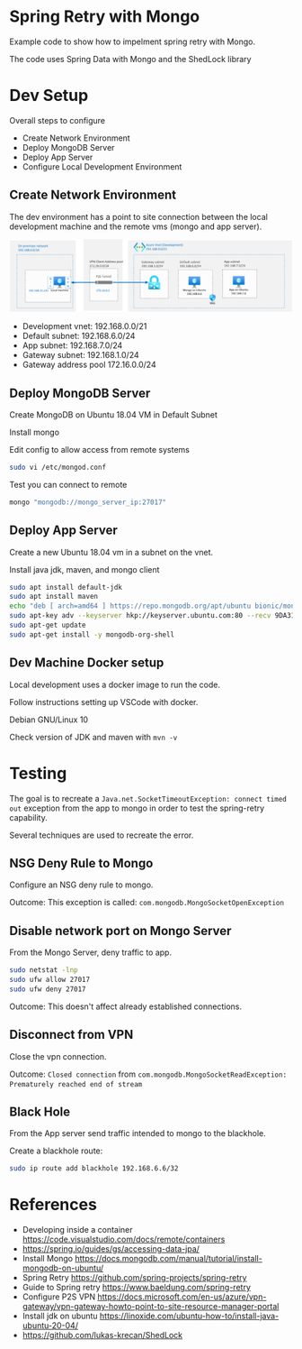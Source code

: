 # Spring Retry with Mongo

Example code to show how to impelment spring retry with Mongo.

The code uses Spring Data with Mongo and the ShedLock library


# Dev Setup

Overall steps to configure

- Create Network Environment
- Deploy MongoDB Server
- Deploy App Server
- Configure Local Development Environment

## Create Network Environment

The dev environment has a point to site connection between the local development machine and the remote vms (mongo and app server).

![Network Diagram](docs/SpringRetryDiagram.png)

- Development vnet: 192.168.0.0/21
- Default subnet: 192.168.6.0/24
- App subnet: 192.168.7.0/24
- Gateway subnet: 192.168.1.0/24
- Gateway address pool 172.16.0.0/24

## Deploy MongoDB Server

Create MongoDB on Ubuntu 18.04 VM in Default Subnet

Install mongo

Edit config to allow access from remote systems

```bash
sudo vi /etc/mongod.conf
```

Test you can connect to remote
```bash
mongo "mongodb://mongo_server_ip:27017"
```

## Deploy App Server

Create a new Ubuntu 18.04 vm in a subnet on the vnet. 

Install java jdk, maven, and mongo client

```bash
sudo apt install default-jdk
sudo apt install maven
echo "deb [ arch=amd64 ] https://repo.mongodb.org/apt/ubuntu bionic/mongodb-org/4.4 multiverse" | sudo tee /etc/apt/sources.list.d/mongodb-org-4.4.list
sudo apt-key adv --keyserver hkp://keyserver.ubuntu.com:80 --recv 9DA31620334BD75D9DCB49F368818C72E52529D4
sudo apt-get update
sudo apt-get install -y mongodb-org-shell
```

## Dev Machine Docker setup

Local development uses a docker image to run the code. 

Follow instructions setting up VSCode with docker.

Debian GNU/Linux 10

Check version of JDK and maven with ```mvn -v```

# Testing

The goal is to recreate a `Java.net.SocketTimeoutException: connect timed out` exception from the app to mongo in order to test the spring-retry capability.

Several techniques are used to recreate the error.

## NSG Deny Rule to Mongo

Configure an NSG deny rule to mongo.

Outcome: This exception is called:  `com.mongodb.MongoSocketOpenException`

## Disable network port on Mongo Server 

From the Mongo Server, deny traffic to app.

```bash
sudo netstat -lnp
sudo ufw allow 27017
sudo ufw deny 27017
```
Outcome: This doesn't affect already established connections.

## Disconnect from VPN

Close the vpn connection.

Outcome: `Closed connection` from `com.mongodb.MongoSocketReadException: Prematurely reached end of stream`

## Black Hole

From the App server send traffic intended to mongo to the blackhole.

Create a blackhole route:

```bash
sudo ip route add blackhole 192.168.6.6/32
```


# References
- Developing inside a container https://code.visualstudio.com/docs/remote/containers
- https://spring.io/guides/gs/accessing-data-jpa/
- Install Mongo https://docs.mongodb.com/manual/tutorial/install-mongodb-on-ubuntu/
- Spring Retry https://github.com/spring-projects/spring-retry
- Guide to Spring retry https://www.baeldung.com/spring-retry
- Configure P2S VPN https://docs.microsoft.com/en-us/azure/vpn-gateway/vpn-gateway-howto-point-to-site-resource-manager-portal
- Install jdk on ubuntu https://linoxide.com/ubuntu-how-to/install-java-ubuntu-20-04/
- https://github.com/lukas-krecan/ShedLock
